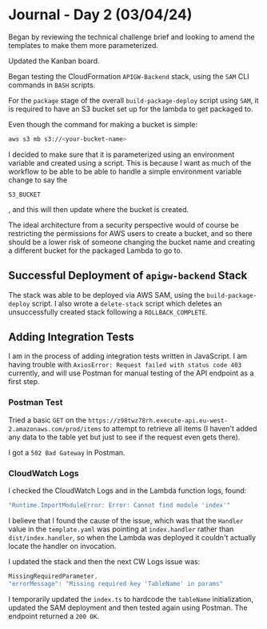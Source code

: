 # Journal - Day 2 (03/04/24)
Began by reviewing the technical challenge brief and looking to amend the templates to make them more parameterized.

Updated the Kanban board.

Began testing the CloudFormation `APIGW-Backend` stack, using the `SAM` CLI commands in `BASH` scripts.

For the `package` stage of the overall `build-package-deploy` script using `SAM`, it is required to have an S3 bucket set up for the lambda to get packaged to.

Even though the command for making a bucket is simple:

```bash
aws s3 mb s3://<your-bucket-name>
```

I decided to make sure that it is parameterized using an environment variable and created using a script. This is because I want as much of the workflow to be able to be able to handle a simple environment variable change to say the 
```
S3_BUCKET
```
, and this will then update where the bucket is created.

The ideal architecture from a security perspective would of course be restricting the permissions for AWS users to create a bucket, and so there should be a lower risk of someone changing the bucket name and creating a different bucket for the packaged Lambda to go to.


## Successful Deployment of `apigw-backend` Stack
The stack was able to be deployed via AWS SAM, using the `build-package-deploy` script. 
I also wrote a `delete-stack` script which deletes an unsuccessfully created stack following a `ROLLBACK_COMPLETE`.


## Adding Integration Tests
I am in the process of adding integration tests written in JavaScript. I am having trouble with `AxiosError: Request failed with status code 403` currently, and will use Postman for manual testing of the API endpoint as a first step.

### Postman Test
Tried a basic `GET` on the `https://z98twz78rh.execute-api.eu-west-2.amazonaws.com/prod/items` to attempt to retrieve all items (I haven't added any data to the table yet but just to see if the request even gets there). 

I got a `502 Bad Gateway` in Postman.

### CloudWatch Logs
I checked the CloudWatch Logs and in the Lambda function logs, found:

```js
"Runtime.ImportModuleError: Error: Cannot find module 'index'"
```

I believe that I found the cause of the issue, which was that the `Handler` value in the `template.yaml` was pointing at `index.handler` rather than `dist/index.handler`, so when the Lambda was deployed it couldn't actually locate the handler on invocation.

I updated the stack and then the next CW Logs issue was:

```js
MissingRequiredParameter,
"errorMessage": "Missing required key 'TableName' in params"
```


I temporarily updated the `index.ts` to hardcode the `tableName` initialization, updated the SAM deployment and then tested again using Postman. 
The endpoint returned a `200 OK`.